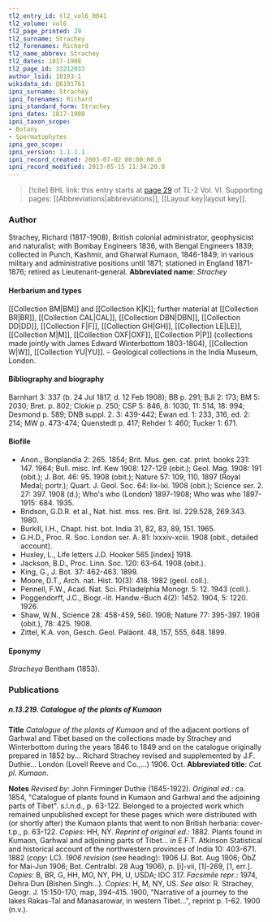 ```yaml
---
tl2_entry_id: tl2_vol6_0041
tl2_volume: vol6
tl2_page_printed: 29
tl2_surname: Strachey
tl2_forenames: Richard
tl2_name_abbrev: Strachey
tl2_dates: 1817-1908
tl2_page_id: 33212033
author_lsid: 10193-1
wikidata_id: Q6191761
ipni_surname: Strachey
ipni_forenames: Richard
ipni_standard_form: Strachey
ipni_dates: 1817-1908
ipni_taxon_scope: 
- Botany
- Spermatophytes
ipni_geo_scope: 
ipni_version: 1.1.1.1
ipni_record_created: 2003-07-02 00:00:00.0
ipni_record_modified: 2013-05-15 11:34:20.0
---
```



> [!cite] BHL link: this entry starts at [page 29](https://www.biodiversitylibrary.org/page/33212033) of TL-2 Vol. VI.
> Supporting pages: [[Abbreviations|abbreviations]], [[Layout key|layout key]].

### Author

Strachey, Richard (1817-1908), British colonial administrator, geophysicist and naturalist; with Bombay Engineers 1836, with Bengal Engineers 1839; collected in Punch, Kashmir, and Gharwal Kumaon, 1846-1849; in various military and administrative positions until 1871; stationed in England 1871-1876; retired as Lieutenant-general. 
**Abbreviated name**: *Strachey*

#### Herbarium and types

[[Collection BM|BM]] and [[Collection K|K]]; further material at [[Collection BR|BR]], [[Collection CAL|CAL]], [[Collection DBN|DBN]], [[Collection DD|DD]], [[Collection F|F]], [[Collection GH|GH]], [[Collection LE|LE]], [[Collection M|M]], [[Collection OXF|OXF]], [[Collection P|P]] (collections made jointly with James Edward Winterbottom 1803-1804), [[Collection W|W]], [[Collection YU|YU]]. – Geological collections in the India Museum, London.

#### Bibliography and biography

Barnhart 3: 337 (b. 24 Jul 1817, d. 12 Feb 1908); BB p. 291; BJI 2: 173; BM 5: 2030; Bret. p. 802; Clokie p. 250; CSP 5: 846, 8: 1030, 11: 514, 18: 994; Desmond p. 589; DNB suppl. 2. 3: 439-442; Ewan ed. 1: 233, 316, ed. 2: 214; MW p. 473-474; Quenstedt p. 417; Rehder 1: 460; Tucker 1: 671.

#### Biofile

- Anon., Bonplandia 2: 265. 1854; Brit. Mus. gen. cat. print. books 231: 147. 1964; Bull. misc. Inf. Kew 1908: 127-129 (obit.); Geol. Mag. 1908: 191 (obit.); J. Bot. 46: 95. 1908 (obit.); Nature 57: 109, 110. 1897 (Royal Medal; portr.); Quart. J. Geol. Soc. 64: lix-lxi. 1908 (obit.); Science ser. 2. 27: 397. 1908 (d.); Who's who (London) 1897-1908; Who was who 1897-1915: 684. 1935.
- Bridson, G.D.R. et al., Nat. hist. mss. res. Brit. Isl. 229.528, 269.343. 1980.
- Burkill, I.H., Chapt. hist. bot. India 31, 82, 83, 89, 151. 1965.
- G.H.D., Proc. R. Soc. London ser. A. 81: lxxxiv-xciii. 1908 (obit., detailed account).
- Huxley, L., Life letters J.D. Hooker 565 \[index\] 1918.
- Jackson, B.D., Proc. Linn. Soc. 120: 63-64. 1908 (obit.).
- King, G., J. Bot. 37: 462-463. 1899.
- Moore, D.T., Arch. nat. Hist. 10(3): 418. 1982 (geol. coll.).
- Pennell, F.W., Acad. Nat. Sci. Philadelphia Monogr. 5: 12. 1943 (coll.).
- Poggendorff, J.C., Biogr.-lit. Handw.-Buch 4(2): 1452. 1904, 5: 1220. 1926.
- Shaw, W.N., Science 28: 458-459, 560. 1908; Nature 77: 395-397. 1908 (obit.), 78: 425. 1908.
- Zittel, K.A. von, Gesch. Geol. Paläont. 48, 157, 555, 648. 1899.

#### Eponymy

*Stracheya* Bentham (1853).

### Publications

##### n.13.219. Catalogue of the plants of Kumaon

**Title**
*Catalogue of the plants of Kumaon* and of the adjacent portions of Garhwal and Tibet based on the collections made by Strachey and Winterbottom during the years 1846 to 1849 and on the catalogue originally prepared in 1852 by... Richard Strachey revised and supplemented by J.F. Duthie... London (Lovell Reeve and Co.,...) 1906. Oct.
**Abbreviated title**: *Cat. pl. Kumaon*.

**Notes**
*Revised by*: John Firminger Duthie (1845-1922).
*Original ed*.: ca. 1854, "Catalogue of plants found in Kumaon and Garhwal and the adjoining parts of Tibet". s.l.n.d., p. 63-122. Belonged to a projected work which remained unpublished except for these pages which were distributed with (or shortly after) the Kumaon plants that went to non British herbaria: cover-t.p., p. 63-122.
*Copies*: HH, NY.
*Reprint of original ed*.: 1882. Plants found in Kumaon, Garhwal and adjoining parts of Tibet... *in* E.F.T. Atkinson Statistical and historical account of the northwestern provinces of India 10: 403-671. 1882 (*copy*: LC).
*1906 revision* (see heading): 1906 (J. Bot. Aug 1906; ÖbZ for Mai-Jun 1906; Bot. Centralbl. 28 Aug 1906), p. \[i\]-vii, \[1\]-269, \[1, err.\]. *Copies*: B, BR, G, HH, MO, NY, PH, U, USDA; IDC 317.
*Facsimile repr*.: 1974, Dehra Dun (Bishen Singh...). *Copies*: H, M, NY, US.
*See also*: R. Strachey, Geogr. J. 15:150-170, map, 394-415. 1900, "Narrative of a journey to the lakes Rakas-Tal and Manasarowar, in western Tibet...", reprint p. 1-62. 1900 (n.v.).

